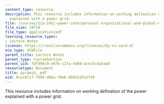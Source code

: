 ```yaml
---
content_type: resource
description: This resource includes information on working defination of the power
  explained with a power grid.
file: /courses/21a-245j-power-interpersonal-organizational-and-global-dimensions-fall-2005/9cec67cff9d9d8baf0e66b922dfe2f49_pyramid_.pdf
file_size: 19719
file_type: application/pdf
learning_resource_types:
- Lecture Notes
license: https://creativecommons.org/licenses/by-nc-sa/4.0/
ocw_type: OCWFile
parent_title: Lecture Notes
parent_type: CourseSection
parent_uid: fdf096c9-e67b-c17a-4d60-acec5cd2ead4
resourcetype: Document
title: pyramid_.pdf
uid: 9cec67cf-f9d9-d8ba-f0e6-6b922dfe2f49
---
```

This resource includes information on working defination of the power explained with a power grid.